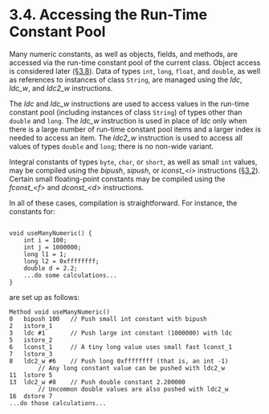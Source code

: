 # 3.4. Accessing the Run-Time Constant Pool

Many numeric constants, as well as objects, fields, and methods, are accessed via the run-time constant pool of the current class. Object access is considered later \([§3.8](https://docs.oracle.com/javase/specs/jvms/se8/html/jvms-3.html#jvms-3.8)\). Data of types `int`, `long`, `float`, and `double`, as well as references to instances of class `String`, are managed using the _ldc_, _ldc\_w_, and _ldc2\_w_ instructions.

The _ldc_ and _ldc\_w_ instructions are used to access values in the run-time constant pool \(including instances of class `String`\) of types other than `double` and `long`. The _ldc\_w_ instruction is used in place of _ldc_ only when there is a large number of run-time constant pool items and a larger index is needed to access an item. The _ldc2\_w_ instruction is used to access all values of types `double` and `long`; there is no non-wide variant.

Integral constants of types `byte`, `char`, or `short`, as well as small `int` values, may be compiled using the _bipush_, _sipush_, or _iconst\_&lt;i&gt;_ instructions \([§3.2](https://docs.oracle.com/javase/specs/jvms/se8/html/jvms-3.html#jvms-3.2)\). Certain small floating-point constants may be compiled using the _fconst\_&lt;f&gt;_ and _dconst\_&lt;d&gt;_ instructions.

In all of these cases, compilation is straightforward. For instance, the constants for:

```text

void useManyNumeric() {
    int i = 100;
    int j = 1000000;
    long l1 = 1;
    long l2 = 0xffffffff;
    double d = 2.2;
    ...do some calculations...
}

```

are set up as follows:

```text
Method void useManyNumeric()
0   bipush 100   // Push small int constant with bipush
2   istore_1
3   ldc #1       // Push large int constant (1000000) with ldc
5   istore_2
6   lconst_1     // A tiny long value uses small fast lconst_1
7   lstore_3
8   ldc2_w #6    // Push long 0xffffffff (that is, an int -1)
        // Any long constant value can be pushed with ldc2_w
11  lstore 5
13  ldc2_w #8    // Push double constant 2.200000
        // Uncommon double values are also pushed with ldc2_w
16  dstore 7
...do those calculations...
```

